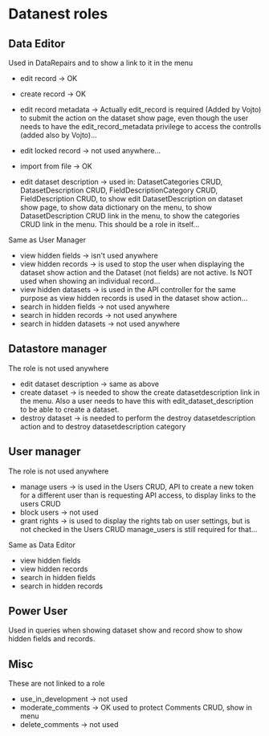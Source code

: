 Datanest roles
==============

Data Editor
-----------

Used in DataRepairs and to show a link to it in the menu

* edit record -> OK
* create record -> OK

* edit record metadata -> Actually edit_record is required (Added by
  Vojto) to submit the action on the dataset show page, even though
  the user needs to have the edit_record_metadata privilege to access
  the controlls (added also by Vojto)...

* edit locked record -> not used anywhere...
* import from file -> OK
* edit dataset description -> used in: DatasetCategories CRUD,
  DatasetDescription CRUD, FieldDescriptionCategory CRUD,
  FieldDescription CRUD, to show edit DatasetDescription on dataset show
  page, to show data dictionary on the menu, to show DatasetDescription
  CRUD link in the menu, to show the categories CRUD link in the menu.
  This should be a role in itself...

Same as User Manager
* view hidden fields -> isn't used anywhere
* view hidden records -> is used to stop the user when displaying the dataset show
  action and the Dataset (not fields) are not active. Is NOT used when showing an individual record...
* view hidden datasets -> is used in the API controller for the same
  purpose as view hidden records is used in the dataset show action... 
* search in hidden fields -> not used anywhere
* search in hidden records -> not used anywhere
* search in hidden datasets -> not used anywhere

Datastore manager
-----------------

The role is not used anywhere

* edit dataset description -> same as above 
* create dataset -> is needed to show the create datasetdescription link in
  the menu. Also a user needs to have this with
  edit_dataset_description to be able to create a dataset.
* destroy dataset -> is needed to perform the destroy datasetdescription
  action and to destroy datasetdescription category

User manager
------------

The role is not used anywhere

* manage users -> is used in the Users CRUD, API to create a new token
  for a different user than is requesting API access, to display links
  to the users CRUD
* block users -> not used
* grant rights -> is used to display the rights tab on user settings,
  but is not checked in the Users CRUD manage_users is still required
  for that...

Same as Data Editor
* view hidden fields
* view hidden records
* search in hidden fields
* search in hidden records

Power User
----------

Used in queries when showing dataset show and record
show to show hidden fields and records.

Misc
----

These are not linked to a role

* use_in_development -> not used
* moderate_comments -> OK used to protect Comments CRUD, show in menu
* delete_comments -> not used 

